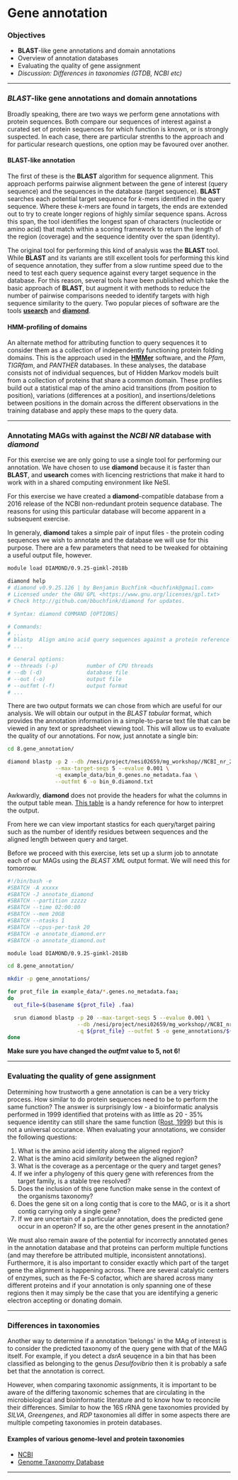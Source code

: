 # Gene annotation

### Objectives

* **BLAST**-like gene annotations and domain annotations
* Overview of annotation databases
* Evaluating the quality of gene assignment
* *Discussion: Differences in taxonomies (GTDB, NCBI etc)*

---

### *BLAST*-like gene annotations and domain annotations

Broadly speaking, there are two ways we perform gene annotations with protein sequences. Both compare our sequences of interest against a curated set of protein sequences for which function is known, or is strongly suspected. In each case, there are particular strenths to the approach and for particular research questions, one option may be favoured over another.

#### BLAST-like annotation

The first of these is the **BLAST** algorithm for sequence alignment. This approach performs pairwise alignment between the gene of interest (query sequence) and the sequences in the database (target sequence). **BLAST** searches each potential target sequence for *k*-mers identified in the query sequence. Where these *k*-mers are found in targets, the ends are extended out to try to create longer regions of highly similar sequence spans. Across this span, the tool identifies the longest span of characters (nucleotide or amino acid) that match within a scoring framework to return the length of the region (coverage) and the sequence identity over the span (identity).

The original tool for performing this kind of analysis was the **BLAST** tool. While **BLAST** and its variants are still excellent tools for performing this kind of sequence annotation, they suffer from a slow runtime speed due to the need to test each query sequence against every target sequence in the database. For this reason, several tools have been published which take the basic approach of **BLAST**, but augment it with methods to reduce the number of pairwise comparisons needed to identify targets with high sequence similarity to the query. Two popular pieces of software are the tools [**usearch**](http://www.drive5.com/usearch/) and [**diamond**](https://github.com/bbuchfink/diamond).

#### HMM-profiling of domains

An alternate method for attributing function to query sequences it to consider them as a collection of independently functioning protein folding domains. This is the approach used in the [**HMMer**](http://hmmer.org/) software, and the *Pfam*, *TIGRfam*, and *PANTHER* databases. In these analyses, the database consists not of individual sequences, but of Hidden Markov models built from a collection of proteins that share a common domain. These profiles build out a statistical map of the amino acid transitions (from position to position), variations (differences at a position), and insertions/deletions between positions in the domain across the different observations in the training database and apply these maps to the query data.

---

### Annotating MAGs with against the *NCBI NR* database with *diamond*

For this exercise we are only going to use a single tool for performing our annotation. We have chosen to use **diamond** because it is faster than **BLAST**, and **usearch** comes with licencing restrictions that make it hard to work with in a shared computing environment like NeSI.

For this exercise we have created a **diamond**-compatible database from a 2016 release of the NCBI non-redundant protein sequence database. The reasons for using this particular database will become apparent in a subsequent exercise.

In generaly, **diamond** takes a simple pair of input files - the protein coding sequences we wish to annotate and the database we will use for this purpose. There are a few parameters that need to be tweaked for obtaining a useful output file, however.

```bash
module load DIAMOND/0.9.25-gimkl-2018b

diamond help
# diamond v0.9.25.126 | by Benjamin Buchfink <buchfink@gmail.com>
# Licensed under the GNU GPL <https://www.gnu.org/licenses/gpl.txt>
# Check http://github.com/bbuchfink/diamond for updates.

# Syntax: diamond COMMAND [OPTIONS]

# Commands:
# ...
# blastp  Align amino acid query sequences against a protein reference database
# ...

# General options:
# --threads (-p)         number of CPU threads
# --db (-d)              database file
# --out (-o)             output file
# --outfmt (-f)          output format
# ...
```

There are two output formats we can chose from which are useful for our analysis. We will obtain our output in the *BLAST tabular* format, which provides the annotation information in a simple-to-parse text file that can be viewed in any text or spreadsheet viewing tool. This will allow us to evaluate the quality of our annotations. For now, just annotate a single bin:

```bash
cd 8.gene_annotation/

diamond blastp -p 2 --db /nesi/project/nesi02659/mg_workshop//NCBI_nr_2016.dmnd \
               --max-target-seqs 5 --evalue 0.001 \
               -q example_data/bin_0.genes.no_metadata.faa \
               --outfmt 6 -o bin_0.diamond.txt
```

Awkwardly, **diamond** does not provide the headers for what the columns in the output table mean. [This table](http://www.metagenomics.wiki/tools/blast/blastn-output-format-6) is a handy reference for how to interpret the output.

From here we can view important stastics for each query/target pairing such as the number of identify residues between sequences and the aligned length between query and target.

Before we proceed with this exercise, lets set up a slurm job to annotate each of our MAGs using the *BLAST XML* output format. We will need this for tomorrow.

```bash
#!/bin/bash -e
#SBATCH -A xxxxx
#SBATCH -J annotate_diamond
#SBATCH --partition zzzzz
#SBATCH --time 02:00:00
#SBATCH --mem 20GB
#SBATCH --ntasks 1
#SBATCH --cpus-per-task 20
#SBATCH -e annotate_diamond.err
#SBATCH -o annotate_diamond.out

module load DIAMOND/0.9.25-gimkl-2018b

cd 8.gene_annotation/

mkdir -p gene_annotations/

for prot_file in example_data/*.genes.no_metadata.faa;
do
  out_file=$(basename ${prot_file} .faa)

  srun diamond blastp -p 20 --max-target-seqs 5 --evalue 0.001 \
                      --db /nesi/project/nesi02659/mg_workshop//NCBI_nr_2016.dmnd \
                      -q ${prot_file} --outfmt 5 -o gene_annotations/${out_file}.nr.xml
done
```

**Make sure you have changed the *outfmt* value to 5, not 6!**

---

### Evaluating the quality of gene assignment

Determining how trustworth a gene annotation is can be a very tricky process. How similar to do protein sequences need to be to perform the same function? The answer is surprisingly low - a bioinformatic analysis performed in 1999 identified that proteins with as little as 20 - 35% sequence identity can still share the same function ([Rost, 1999](https://doi.org/10.1093/protein/12.2.85)) but this is not a universal occurance. When evaluating your annotations, we consider the following questions:

1. What is the amino acid identity along the aligned region?
1. What is the amino acid *similarity* between the aligned region?
1. What is the coverage as a percentage or the query and target genes?
1. If we infer a phylogeny of this query gene with references from the target family, is a stable tree resolved?
1. Does the inclusion of this gene function make sense in the context of the organisms taxonomy?
1. Does the gene sit on a long contig that is core to the MAG, or is it a short contig carrying only a single gene?
1. If we are uncertain of a particular annotation, does the predicted gene occur in an operon? If so, are the other genes present in the annotation?

We must also remain aware of the potential for incorrectly annotated genes in the annotation database and that proteins can perform multiple functions (and may therefore be attributed multiple, inconsistent annotations). Furthermore, it is also important to consider exactly which part of the target gene the alignment is happening across. There are several catalytic centers of enzymes, such as the Fe-S cofactor, which are shared across many different proteins and if your annotation is only spanning one of these regions then it may simply be the case that you are identifying a generic electron accepting or donating domain.

---

### Differences in taxonomies

Another way to determine if a annotation 'belongs' in the MAg of interest is to consider the predicted taxonomy of the query gene with that of the MAG itself. For example, if you detect a *dsrA* seuqence in a bin that has been classified as belonging to the genus *Desulfovibrio* then it is probably a safe bet that the annotation is correct.

However, when comparing taxonomic assignments, it is important to be aware of the differing taxonomic schemes that are circulating in the microbiological and bioinformatic literature and to know how to reconcile their differences. Similar to how the 16S rRNA gene taxonomies provided by *SILVA*, *Greengenes*, and *RDP* taxonomies all differ in some aspects there are multiple competing taxonomies in protein databases.

#### Examples of various genome-level and protein taxonomies

* [NCBI](https://www.ncbi.nlm.nih.gov/taxonomy)
* [Genome Taxonomy Database](https://gtdb.ecogenomic.org/)

---
